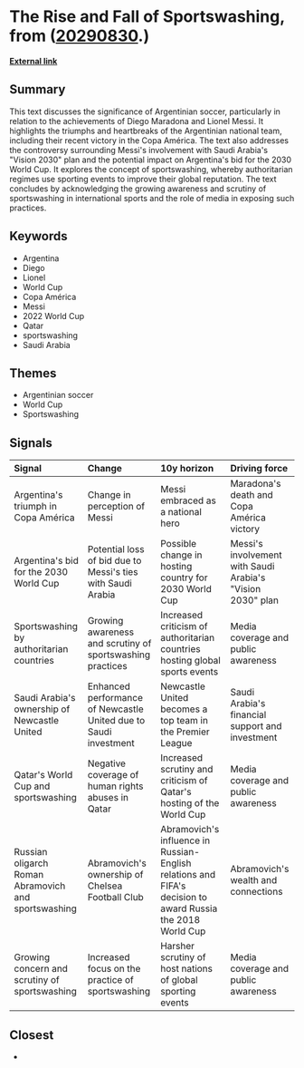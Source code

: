 # __The Rise and Fall of Sportswashing__, from ([20290830](https://kghosh.substack.com/p/20290830).)

__[External link](https://newrepublic.com/article/169605/2022-high-water-mark-sportswashing)__



## Summary

This text discusses the significance of Argentinian soccer, particularly in relation to the achievements of Diego Maradona and Lionel Messi. It highlights the triumphs and heartbreaks of the Argentinian national team, including their recent victory in the Copa América. The text also addresses the controversy surrounding Messi's involvement with Saudi Arabia's "Vision 2030" plan and the potential impact on Argentina's bid for the 2030 World Cup. It explores the concept of sportswashing, whereby authoritarian regimes use sporting events to improve their global reputation. The text concludes by acknowledging the growing awareness and scrutiny of sportswashing in international sports and the role of media in exposing such practices.

## Keywords

* Argentina
* Diego
* Lionel
* World Cup
* Copa América
* Messi
* 2022 World Cup
* Qatar
* sportswashing
* Saudi Arabia

## Themes

* Argentinian soccer
* World Cup
* Sportswashing

## Signals

| Signal                                              | Change                                                           | 10y horizon                                                                                                | Driving force                                              |
|:----------------------------------------------------|:-----------------------------------------------------------------|:-----------------------------------------------------------------------------------------------------------|:-----------------------------------------------------------|
| Argentina's triumph in Copa América                 | Change in perception of Messi                                    | Messi embraced as a national hero                                                                          | Maradona's death and Copa América victory                  |
| Argentina's bid for the 2030 World Cup              | Potential loss of bid due to Messi's ties with Saudi Arabia      | Possible change in hosting country for 2030 World Cup                                                      | Messi's involvement with Saudi Arabia's "Vision 2030" plan |
| Sportswashing by authoritarian countries            | Growing awareness and scrutiny of sportswashing practices        | Increased criticism of authoritarian countries hosting global sports events                                | Media coverage and public awareness                        |
| Saudi Arabia's ownership of Newcastle United        | Enhanced performance of Newcastle United due to Saudi investment | Newcastle United becomes a top team in the Premier League                                                  | Saudi Arabia's financial support and investment            |
| Qatar's World Cup and sportswashing                 | Negative coverage of human rights abuses in Qatar                | Increased scrutiny and criticism of Qatar's hosting of the World Cup                                       | Media coverage and public awareness                        |
| Russian oligarch Roman Abramovich and sportswashing | Abramovich's ownership of Chelsea Football Club                  | Abramovich's influence in Russian-English relations and FIFA's decision to award Russia the 2018 World Cup | Abramovich's wealth and connections                        |
| Growing concern and scrutiny of sportswashing       | Increased focus on the practice of sportswashing                 | Harsher scrutiny of host nations of global sporting events                                                 | Media coverage and public awareness                        |

## Closest

* 